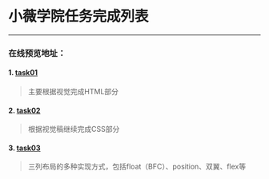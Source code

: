 ﻿# 小薇学院任务完成列表

---
### 在线预览地址：
#### 1. [task01](http://htmlpreview.github.io/?https://github.com/visugar/ife2017/blob/master/01xiaowei/task01/index.html)
> 主要根据视觉完成HTML部分

#### 2. [task02](http://htmlpreview.github.io/?https://github.com/visugar/ife2017/blob/master/01xiaowei/task02/index.html)
> 根据视觉稿继续完成CSS部分

#### 3. [task03](http://htmlpreview.github.io/?https://github.com/visugar/ife2017/blob/master/01xiaowei/task03/float.html)
> 三列布局的多种实现方式，包括float（BFC）、position、双翼、flex等




